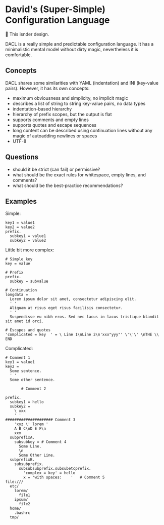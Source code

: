 # David's (Super-Simple) Configuration Language

:construction: This isnder design.

DACL is a really simple and predictable configuration language.
It has a minimalistic mental model without dirty magic,
nevertheless it is comfortable.

## Concepts

DACL shares some similarities with YAML (indentation) and INI (key-value pairs).
However, it has its own concepts:

- maximum obviousness and simplicity, no implicit magic
- describes a list of string to string key-value pairs, no data types
- indentation-based hierarchy
- hierarchy of prefix scopes, but the output is flat
- supports comments and empty lines
- supports quotes and escape sequences
- long content can be described using continuation lines without any magic of autoadding newlines or spaces
- UTF-8

## Questions

- should it be strict (can fail) or permissive?
- what should be the exact rules for whitespace, empty lines, and comments?
- what should be the best-practice recommendations?

## Examples

Simple:

```
key1 = value1
key2 = value2
prefix.
  subkey1 = value1
  subkey2 = value2
```

Little bit more complex:

```
# Simple key
key = value

# Prefix
prefix.
  subkey = subvalue

# Continuation
longdata =
  Lorem ipsum dolor sit amet, consectetur adipiscing elit.
  ' '
  Aliquam at risus eget risus facilisis consectetur.
  ' '
  Suspendisse eu nibh eros. Sed nec lacus in lacus tristique blandit sit amet id orci.
  
# Escapes and quotes
'complicated = key  ' = \ Line 1\nLine 2\n'xxx"yyy"' \'\'\' \nTHE \\ END
```

Complicated:

```
# Comment 1
key1 = value1
key2 =
  Some sentence.
  ' '
  Some other sentence.

       # Comment 2

prefix.
  subkey1 = hello
  subkey2 =
    \ xxx
    ' '
##################### Comment 3
    'xyz \' lorem '
    A B C\nD E F\n
    xxx
  subprefixA.
    subsubkey = # Comment 4
      Some Line.
      \n
      Some Other Line.
  subprefixB.
    subsubprefix.
      subsubsubprefix.subsubetcprefix.
        'complex = key' = hello
        x = 'with spaces:    '   # Comment 5
file:///
  etc/
    lorem/
      file1
    ipsum/
      file2
  home/
    .bashrc
  tmp/
```
